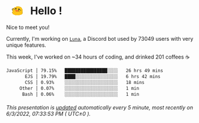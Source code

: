 <h1>   <img src="./spoinky.gif" style="vertical-align:middle;" width="30px">   Hello ! </h1>

Nice to meet you!

Currently, I'm working on <a href='https://github.com/Asgarrrr/Luna'>`Luna`</a>, a Discord bot used by 73049 users with very unique features.

This week, I've worked on ~34 hours of coding, and drinked 201 coffees ☕

```
JavaScript │ 79.15%   ████████████████░░░░   26 hrs 49 mins
       EJS │ 19.79%   ████░░░░░░░░░░░░░░░░   6 hrs 42 mins
       CSS │ 0.93%    ░░░░░░░░░░░░░░░░░░░░   18 mins
     Other │ 0.07%    ░░░░░░░░░░░░░░░░░░░░   1 min
      Bash │ 0.06%    ░░░░░░░░░░░░░░░░░░░░   1 min
```

###### This presentation is [updated](https://github.com/Asgarrrr) automatically every 5 minute, most recently on 6/3/2022, 07:33:53 PM ( UTC±0 ).